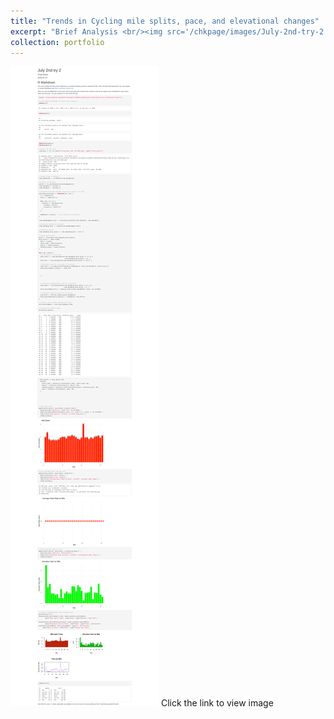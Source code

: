 ```yaml
---
title: "Trends in Cycling mile splits, pace, and elevational changes"
excerpt: "Brief Analysis <br/><img src='/chkpage/images/July-2nd-try-2.jpg' width='925' height='500'>"
collection: portfolio
---
```


[![SABR project slide show](/images/July-2nd-try-2.png)](/files/July-2nd-try-2.pdf)
Click the link to view image




